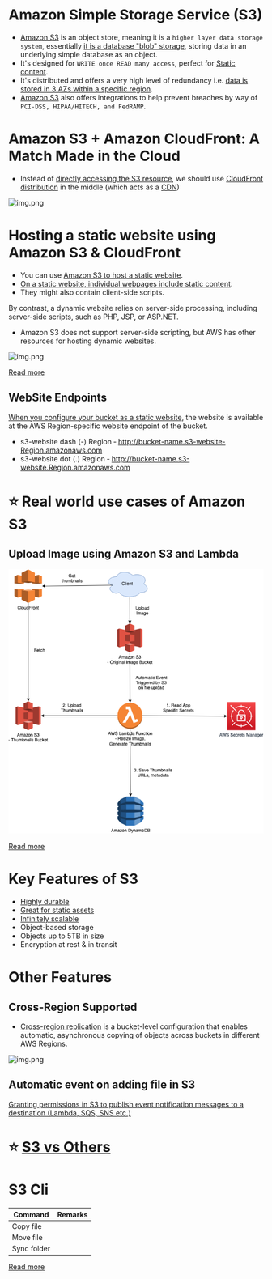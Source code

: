 
# Amazon Simple Storage Service (S3)
- [Amazon S3](https://aws.amazon.com/s3/) is an object store, meaning it is a `higher layer data storage system`, essentially [it is a database "blob" storage](https://www.techopedia.com/definition/32166/blob-storage), storing data in an underlying simple database as an object.
- It's designed for `WRITE once READ many access`, perfect for [Static content](../../1_HLDDesignComponents/0_SystemGlossaries/CDNs/StaticContentWithCDN.md).
- It's distributed and offers a very high level of redundancy i.e. [data is stored in 3 AZs within a specific region](../AWS-Global-Architecture-Region-AZ.md).
- [Amazon S3]() also offers integrations to help prevent breaches by way of `PCI-DSS, HIPAA/HITECH, and FedRAMP`.

# Amazon S3 + Amazon CloudFront: A Match Made in the Cloud
- Instead of [directly accessing the S3 resource](https://aws.amazon.com/blogs/networking-and-content-delivery/amazon-s3-amazon-cloudfront-a-match-made-in-the-cloud/), we should use [CloudFront distribution](../1_NetworkingAndContentDelivery/AmazonCloudFront.md) in the middle (which acts as a [CDN](../../1_HLDDesignComponents/0_SystemGlossaries/CDNs/CDNs.md))

![img.png](https://d2908q01vomqb2.cloudfront.net/5b384ce32d8cdef02bc3a139d4cac0a22bb029e8/2018/06/27/4-v-2.png)

# Hosting a static website using Amazon S3 & CloudFront
- You can use [Amazon S3 to host a static website](https://docs.aws.amazon.com/AmazonS3/latest/userguide/WebsiteHosting.html). 
- [On a static website, individual webpages include static content](../../1_HLDDesignComponents/0_SystemGlossaries/CDNs/StaticContentWithCDN.md).
- They might also contain client-side scripts.

By contrast, a dynamic website relies on server-side processing, including server-side scripts, such as PHP, JSP, or ASP.NET. 
- Amazon S3 does not support server-side scripting, but AWS has other resources for hosting dynamic websites. 

![img.png](https://d2908q01vomqb2.cloudfront.net/cb4e5208b4cd87268b208e49452ed6e89a68e0b8/2017/11/06/1-1024x576.png)

[Read more](../0_AWSDesigns/WPSiteCloudFront&S3.md)

## WebSite Endpoints

[When you configure your bucket as a static website](https://docs.aws.amazon.com/AmazonS3/latest/userguide/WebsiteEndpoints.html), the website is available at the AWS Region-specific website endpoint of the bucket. 
- s3-website dash (-) Region ‐ http://bucket-name.s3-website-Region.amazonaws.com
- s3-website dot (.) Region ‐ http://bucket-name.s3-website.Region.amazonaws.com

# :star: Real world use cases of Amazon S3

## Upload Image using Amazon S3 and Lambda

![img.png](../0_AWSDesigns/DesignUploadImageAWSLambdaS3/assets/UploadImage-Lambda.drawio.png)

[Read more](../0_AWSDesigns/DesignUploadImageAWSLambdaS3/README.md)

# Key Features of S3
- [Highly durable](../../1_HLDDesignComponents/0_SystemGlossaries/Durability.md)
- [Great for static assets](../../1_HLDDesignComponents/0_SystemGlossaries/CDNs/StaticContentWithCDN.md)
- [Infinitely scalable](../../1_HLDDesignComponents/0_SystemGlossaries/Scalability/DBScalability.md)
- Object-based storage
- Objects up to 5TB in size
- Encryption at rest & in transit

# Other Features

## Cross-Region Supported
- [Cross-region replication](../AWS-Global-Architecture-Region-AZ.md) is a bucket-level configuration that enables automatic, asynchronous copying of objects across buckets in different AWS Regions.

![img.png](https://acg-wordpress-content-production.s3.us-west-2.amazonaws.com/app/uploads/2021/01/1_SMawCtVcSkQ6ZaQMZ0Vd7Q.png)

## Automatic event on adding file in S3

[Granting permissions in S3 to publish event notification messages to a destination (Lambda, SQS, SNS etc.)](https://docs.aws.amazon.com/AmazonS3/latest/userguide/grant-destinations-permissions-to-s3.html)

# :star: [S3 vs Others](S3vsEFSvsEBS.md)

# S3 Cli

| Command     | Remarks |
|-------------|---------|
| Copy file   |         |
| Move file   |         |
| Sync folder |         |

[Read more](https://docs.aws.amazon.com/cli/latest/reference/s3/)